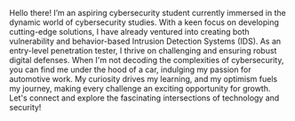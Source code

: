 Hello there! I’m an aspiring cybersecurity student currently immersed in the dynamic world of cybersecurity studies. With a keen focus on developing cutting-edge solutions, I have already ventured into creating both vulnerability and behavior-based Intrusion Detection Systems (IDS). As an entry-level penetration tester, I thrive on challenging and ensuring robust digital defenses.
When I'm not decoding the complexities of cybersecurity, you can find me under the hood of a car, indulging my passion for automotive work. My curiosity drives my learning, and my optimism fuels my journey, making every challenge an exciting opportunity for growth.
Let's connect and explore the fascinating intersections of technology and security!
